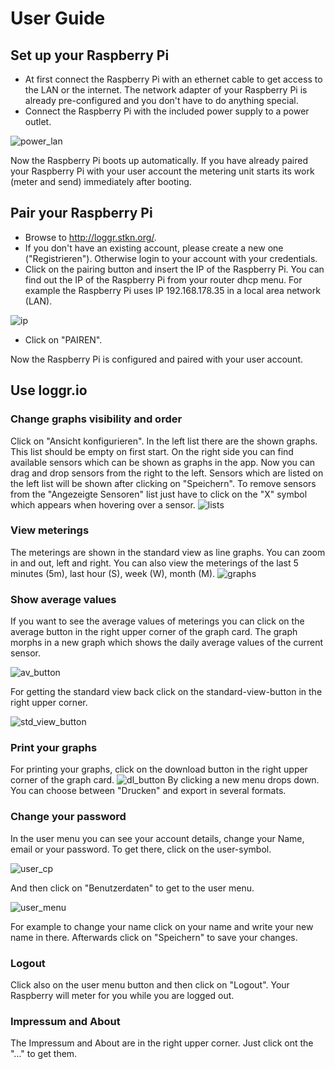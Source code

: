 # User Guide

## Set up your Raspberry Pi

* At first connect the Raspberry Pi with an ethernet cable to get access to the LAN or the internet. The network adapter of your Raspberry Pi is already pre-configured and you don't have to do anything special.
* Connect the Raspberry Pi with the included power supply to a power outlet.

![power_lan](../images/power_lan.png)

Now the Raspberry Pi boots up automatically.
If you have already paired your Raspberry Pi with your user account the metering unit starts its work (meter and send) immediately after booting.

## Pair your Raspberry Pi

* Browse to http://loggr.stkn.org/.
* If you don't have an existing account, please create a new one ("Registrieren"). Otherwise login to your account with your credentials.
* Click on the pairing button and insert the IP of the Raspberry Pi. You can find out the IP of the Raspberry Pi from your router dhcp menu. For example the Raspberry Pi uses IP 192.168.178.35 in a local area network (LAN).

![ip](../images/ip.png)

* Click on "PAIREN".

Now the Raspberry Pi is configured and paired with your user account.

## Use loggr.io

### Change graphs visibility and order

Click on "Ansicht konfigurieren". In the left list there are the shown graphs. This list should be empty on first start. On the right side you can find available sensors which can be shown as graphs in the app. Now you can drag and drop sensors from the right to the left. Sensors which are listed on the left list will be shown after clicking on "Speichern". To remove sensors from the "Angezeigte Sensoren" list just have to click on the "X" symbol which appears when hovering over a sensor.
![lists](../images/lists.png)

### View meterings

The meterings are shown in the standard view as line graphs.
You can zoom in and out, left and right. You can also view the meterings of the last 5 minutes (5m), last hour (S), week (W), month (M).
![graphs](../images/graphs.png)

### Show average values

If you want to see the average values of meterings you can click on the average button in the right upper corner of the graph card. The graph morphs in a new graph which shows the daily average values of the current sensor.

![av_button](../images/average_button.png)

For getting the standard view back click on the standard-view-button in the right upper corner.

![std_view_button](../images/standard_view_button.png)

### Print your graphs

For printing your graphs, click on the download button in the right upper corner of the graph card.
![dl_button](../images/download_button.png)
By clicking a new menu drops down. You can choose between "Drucken" and export in several formats.

### Change your password

In the user menu you can see your account details, change your Name, email or your password. To get there, click on the user-symbol.

![user_cp](../images/user-symbol.png)

And then click on "Benutzerdaten" to get to the user menu.

![user_menu](../images/user-menu.png)

For example to change your name click on your name and write your new name in there. Afterwards click on "Speichern" to save your changes.

### Logout

Click also on the user menu button and then click on "Logout". Your Raspberry will meter for you while you are logged out.

### Impressum and About

The Impressum and About are in the right upper corner. Just click ont the "..." to get them.
